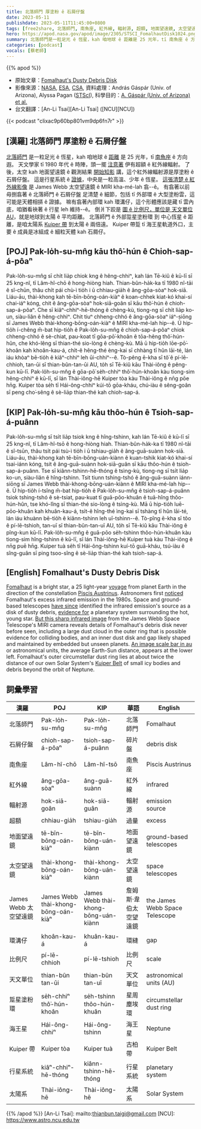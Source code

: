 ```yaml
---
title: 北落師門 厚塗粉 ê 石屑仔盤
date: 2023-05-11
publishdate: 2023-05-11T11:45:00+0800
tags: [free2share, 北落師門, 南魚座, 紅外線, 輻射源, 超額, 地面望遠鏡, 太空望遠鏡, 石屑仔盤, James Webb 太空望遠鏡, 環溝仔, 比例尺, 天文單位, AU, 踅星環, 海王星, Kuiper 帶, 行星系統, 太陽系]
hero: https://apod.nasa.gov/apod/image/2305/STSCI_FomalhautDisk1024.png
summary: 北落師門是一粒足光 ê 恆星，kah 咱地球 ê 距離是 25 光年，tī 南魚座 ê 方向遐。
categories: [podcast]
vocals: [蔡老師]
---
```


{{% apod %}}

- 原始文章：[Fomalhaut's Dusty Debris Disk](https://apod.nasa.gov/apod/ap230511.html)
- 影像來源：[NASA](https://www.nasa.gov), [ESA](https://www.esa.int/), [CSA](https://www.asc-csa.gc.ca/eng/), 資料處理：András Gáspár (Univ. of Arizona), Alyssa Pagan ([STScI](https://www.stsci.edu)), 科學目的：[A. Gáspár (Univ. of Arizona) et al.](https://arxiv.org/abs/2305.03789)
- 台文翻譯：[An-Li Tsai][An-Li Tsai] ([NCU][NCU])

{{< podcast "clixac9p60bp801vm9dp6fn7r" >}}

## [漢羅] 北落師門 厚塗粉 ê 石屑仔盤
[北落師門][Fomalhaut] 是一粒足光 ê 恆星，kah 咱地球 ê [距離][voyage] 是 25 光年，tī [南魚座][Piscis Austrinus] ê 方向遐。
天文學家 tī 1980 年代 ê 時陣，頭一擺 [注意著][noticed] 伊有超額 ê 紅外線輻射。
了後，太空 kah 地面望遠鏡 ê 觀測結果 [開始知影][have since] 講，這个紅外線輻射源是厚塗粉 ê 石屑仔盤。
這是行星系統 ê [證據][evidence for]，中央是一粒高溫、少年 ê 恆星。
[這張清楚 ê 紅外線影像][But this sharp infrared image] 是 James Webb 太空望遠鏡 ê MIRI kha-mé-lah 翕--ê。
有翕著以前毋捌翕著 ê 北落師門 ê 石屑仔盤 足清楚 ê 細節，包括 tī 外部環 ê 大型塗粉雲，這可能是天體相挵 ê 證據。
嘛有翕著內部環 kah 環溝仔，這个形體應該是藏 tī 雲內底，咱猶看袂著 ê 行星 leh 維持--ê。
倒爿下跤是 [圖 ê 比例尺，單位是 天文單位 AU][An image scale bar in au]，就是地球到太陽 ê 平均距離。
北落師門 ê 外部踅星塗粉環 到 中心恆星 ê 距離，是咱太陽系 [Kuiper 帶][Kuiper Belt] 到太陽 ê 兩倍遠。
Kuiper 帶踅 tī 海王星軌道外口，主要 ê 成員是冰組成 ê 細粒天體 kah 石屑仔。

## [POJ] Pak-lo̍h-su-mn̂g kāu thô͘-hún ê Chioh-sap-á-pôaⁿ
Pak-lo̍h-su-mn̂g sī chi̍t lia̍p chiok kng ê hêng-chhiⁿ, kah lán Tē-kiû ê kū-lī sī 25 kng-nî, tī Lâm-hî-chō ê hong-hiòng hiah.
Thian-bûn-ha̍k-ka tī 1980 nî-tāi ê sî-chūn, thâu chi̍t pái chù-ì tio̍h i ū chhiau-gia̍h ê âng-gōa-sòaⁿ hok-siā.
Liáu-āu, thài-khong kah tē-bīn-bōng-oán-kiàⁿ ê koan-chhek kiat-kó khai-sí chai-iáⁿ kóng, chit ê âng-gōa-sòaⁿ hok-siā-goân sī kāu thô͘-hún ê chioh-sap-á-pôaⁿ.
Che sī kiâⁿ-chhiⁿ-hē-thóng ê chèng-kù, tiong-ng sī chi̍t lia̍p ko-un, siàu-liân ê hêng-chhiⁿ.
Chit tiuⁿ chheng-chhó ê âng-gōa-sòaⁿ iáⁿ-siōng sī James Webb thài-khong-bōng-oán-kiàⁿ ê MIRI kha-mé-lah hip--ê.
Ū hip-tio̍h í-chêng m̄-bat hip-tio̍h ê Pak-lo̍h-su-mn̂g ê chioh-sap-á-pôaⁿ chiok chheng-chhó ê sè-chiat, pau-koat tī gōa-pō͘-khoân ê tōa-hêng thô͘-hún-hûn, che khó-lêng sī thian-thé sio-lòng ê chèng-kù.
Mā ū hip-tio̍h lōe-pō͘-khoân kah khoân-kau-á, chi̍t-ê hêng-thé èng-kai sī chhàng tī hûn lāi-té, lán iáu khòaⁿ bē-tio̍h ê kiâⁿ-chhiⁿ leh ūi-chhiⁿ--ê.
Tò-pêng ē-kha sī tô͘ ê pí-lē-chhioh, tan-ūi sī thian-bûn-tan-ūi AU, to̍h sī Tē-kiû kāu Thài-iông ê pêng-kun kū-lī.
Pak-lo̍h-su-mn̂g ê gōa-pō͘ se̍h-chhiⁿ thô͘-hún-khoân kàu tiong-sim hêng-chhiⁿ ê kū-lī, sī lán Thài-iông-hē Kuiper tòa kàu Thài-iông ê nn̄g pōe hn̄g.
Kuiper tòa se̍h tī Hái-ông-chhiⁿ kúi-tō gōa-kháu, chú-iàu ê sêng-goân sī peng cho͘-sêng ê sè-lia̍p thian-thé kah chioh-sap-á.

## [KIP] Pak-lo̍h-su-mn̂g kāu thôo-hún ê Tsioh-sap-á-puânn
Pak-lo̍h-su-mn̂g sī tsi̍t lia̍p tsiok kng ê hîng-tshinn, kah lán Tē-kiû ê kū-lī sī 25 kng-nî, tī Lâm-hî-tsō ê hong-hiòng hiah.
Thian-bûn-ha̍k-ka tī 1980 nî-tāi ê sî-tsūn, thâu tsi̍t pái tsù-ì tio̍h i ū tshiau-gia̍h ê âng-guā-suànn hok-siā.
Liáu-āu, thài-khong kah tē-bīn-bōng-uán-kiànn ê kuan-tshik kiat-kó khai-sí tsai-iánn kóng, tsit ê âng-guā-suànn hok-siā-guân sī kāu thôo-hún ê tsioh-sap-á-puânn.
Tse sī kiânn-tshinn-hē-thóng ê tsìng-kù, tiong-ng sī tsi̍t lia̍p ko-un, siàu-liân ê hîng-tshinn.
Tsit tiunn tshing-tshó ê âng-guā-suànn iánn-siōng sī James Webb thài-khong-bōng-uán-kiànn ê MIRI kha-mé-lah hip--ê.
Ū hip-tio̍h í-tsîng m̄-bat hip-tio̍h ê Pak-lo̍h-su-mn̂g ê tsioh-sap-á-puânn tsiok tshing-tshó ê sè-tsiat, pau-kuat tī guā-pōo-khuân ê tuā-hîng thôo-hún-hûn, tse khó-lîng sī thian-thé sio-lòng ê tsìng-kù.
Mā ū hip-tio̍h luē-pōo-khuân kah khuân-kau-á, tsi̍t-ê hîng-thé ìng-kai sī tshàng tī hûn lāi-té, lán iáu khuànn bē-tio̍h ê kiânn-tshinn leh uī-tshinn--ê.
Tò-pîng ē-kha sī tôo ê pí-lē-tshioh, tan-uī sī thian-bûn-tan-uī AU, to̍h sī Tē-kiû kāu Thài-iông ê pîng-kun kū-lī.
Pak-lo̍h-su-mn̂g ê guā-pōo se̍h-tshinn thôo-hún-khuân kàu tiong-sim hîng-tshinn ê kū-lī, sī lán Thài-iông-hē Kuiper tuà kàu Thài-iông ê nn̄g puē hn̄g.
Kuiper tuà se̍h tī Hái-ông-tshinn kuí-tō guā-kháu, tsú-iàu ê sîng-guân sī ping tsoo-sîng ê sè-lia̍p thian-thé kah tsioh-sap-á.

## [English] Fomalhaut's Dusty Debris Disk
[Fomalhaut][Fomalhaut] is a bright star, a 25 light-year [voyage][voyage] from planet Earth in the direction of the constellation [Piscis Austrinus][Piscis Austrinus].
Astronomers first [noticed][noticed] Fomalhaut's excess infrared emission in the 1980s.
Space and ground-based telescopes [have since][have since] identified the infrared emission's source as a disk of dusty debris, [evidence for][evidence for] a planetary system surrounding the hot, young star.
[But this sharp infrared image][But this sharp infrared image] from the James Webb Space Telescope's MIRI camera reveals details of Fomalhaut's debris disk never before seen, including a large dust cloud in the outer ring that is possible evidence for colliding bodies, and an inner dust disk and gap likely shaped and maintained by embedded but unseen planets.
[An image scale bar in au][An image scale bar in au] or astronomical units, the average Earth-Sun distance, appears at the lower left.
Fomalhaut's outer circumstellar dust ring lies at about twice the distance of our own Solar System's [Kuiper Belt][Kuiper Belt] of small icy bodies and debris beyond the orbit of Neptune.

## 詞彙學習

|漢羅|POJ|KIP|華語|English|
|-|-|-|-|-|
|北落師門|Pak-lo̍h-su-mn̂g|Pak-lo̍h-su-mn̂g|北落師門|Fomalhaut|
|石屑仔盤|chioh-sap-á-pôaⁿ|tsioh-sap-á-puânn|碎片盤|debris disk|
|南魚座|Lâm-hî-chō|Lâm-hî-tsō|南魚座|Piscis Austrinus|
|紅外線|âng-gōa-sòaⁿ|âng-guā-suànn|紅外線|infrared|
|輻射源|hok-siā-goân|hok-siā-guân|輻射源|emission source|
|超額|chhiau-gia̍h|tshiau-gia̍h|過量|excess|
|地面望遠鏡|tē-bīn-bōng-oán-kiàⁿ|tē-bīn-bōng-uán-kiànn|地面望遠鏡|ground-based telescopes|
|太空望遠鏡|thài-khong-bōng-oán-kiàⁿ|thài-khong-bōng-uán-kiànn|太空望遠鏡|space telescopes|
|James Webb 太空望遠鏡|James Webb thài-khong-bōng-oán-kiàⁿ|James Webb thài-khong-bōng-uán-kiànn|詹姆斯·韋伯太空望遠鏡|the James Webb Space Telescope|
|環溝仔|khoân-kau-á|khuân-kau-á|環縫|gap|
|比例尺|pí-lē-chhioh|pí-lē-tshioh|比例尺|scale|
|天文單位|thian-bûn tan-ūi|thian-bûn tan-uī|天文單位|astronomical units (AU)|
|踅星塗粉環|se̍h-chhiⁿ thô͘-hún-khoân|se̍h-tshinn thôo-hún-khuân|星周塵埃環|circumstellar dust ring|
|海王星|Hái-ông-chhiⁿ|Hái-ông-tshinn|海王星|Neptune|
|Kuiper 帶|Kuiper tòa|Kuiper tuà|古柏帶|Kuiper Belt|
|行星系統|kiâⁿ-chhiⁿ-hē-thóng|kiânn-tshinn-hē-thóng|行星系統|planetary system|
|太陽系|Thài-iông-hē|Thài-iông-hē|太陽系|Solar System|

{{% /apod %}}
[An-Li Tsai]: mailto:thianbun.taigi@gmail.com
[NCU]: https://www.astro.ncu.edu.tw

[copyright]: https://apod.nasa.gov/apod/fap/lib/about_apod.html#srapply
[License]: https://creativecommons.org/licenses/by/2.0/

[Fomalhaut]:https://en.wikipedia.org/wiki/Fomalhaut
[voyage]:https://en.wikipedia.org/wiki/Rocannon%27s_World
[Piscis Austrinus]:https://en.wikipedia.org/wiki/Piscis_Austrinus
[noticed]:https://apod.nasa.gov/apod/ap980423.html
[have since]:https://apod.nasa.gov/apod/ap050701.html
[evidence for]:https://www.adamblockphotos.com/fomalhaut-debris-disk.html
[But this sharp infrared image]:https://webbtelescope.org/contents/news-releases/2023/news-2023-109
[An image scale bar in au]:https://webbtelescope.org/contents/media/images/2023/109/01GWWHHHT27VZEQ5D1MK6EHD46
[Kuiper Belt]:https://solarsystem.nasa.gov/solar-system/kuiper-belt/overview/
